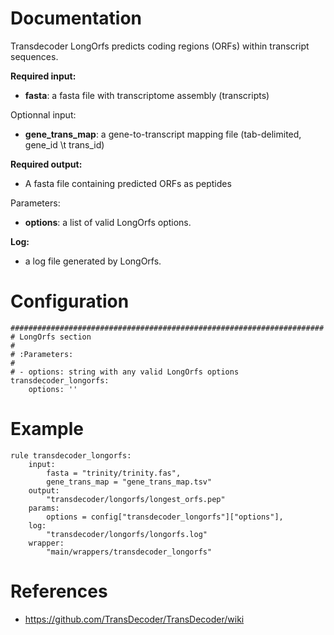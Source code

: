 # Documentation

Transdecoder LongOrfs predicts coding regions (ORFs) within transcript
sequences.

**Required input:**

- **fasta**: a fasta file with transcriptome assembly (transcripts)

Optionnal input:

- **gene_trans_map**: a gene-to-transcript mapping file (tab-delimited, gene_id
  \t trans_id)

**Required output:**

- A fasta file containing predicted ORFs as peptides

Parameters:

- **options**: a list of valid LongOrfs options.

**Log:**

- a log file generated by LongOrfs.

# Configuration

	######################################################################
	# LongOrfs section
	#
	# :Parameters:
	#
	# - options: string with any valid LongOrfs options
	transdecoder_longorfs:
		options: ''

# Example

	rule transdecoder_longorfs:
		input:
			fasta = "trinity/trinity.fas",
			gene_trans_map = "gene_trans_map.tsv"
		output:
			"transdecoder/longorfs/longest_orfs.pep"
		params:
			options = config["transdecoder_longorfs"]["options"],
		log:
			"transdecoder/longorfs/longorfs.log"
		wrapper:
			"main/wrappers/transdecoder_longorfs"

# References

- https://github.com/TransDecoder/TransDecoder/wiki
